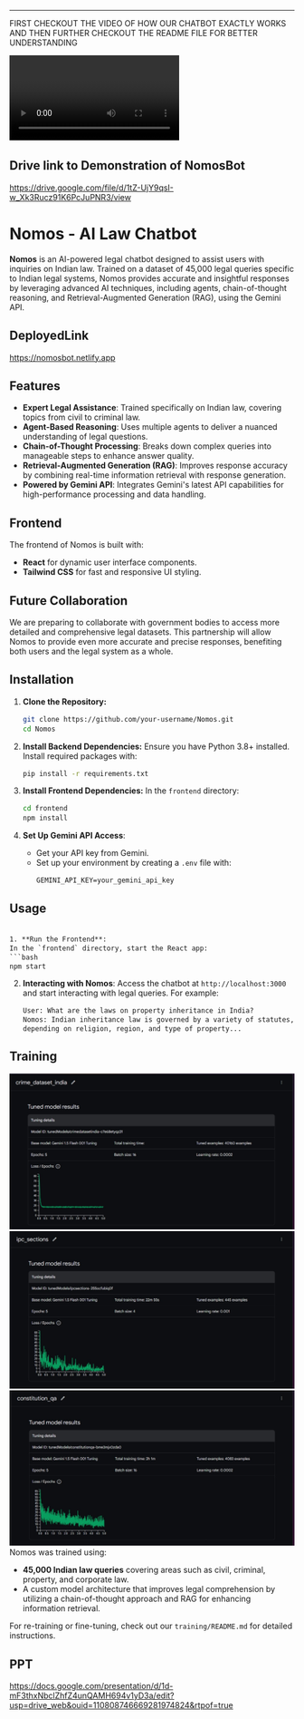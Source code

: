 
---
FIRST CHECKOUT THE VIDEO OF HOW OUR CHATBOT EXACTLY WORKS AND THEN FURTHER CHECKOUT THE README FILE FOR BETTER UNDERSTANDING 


<video controls src="20241027-0148-23.2433515.mp4" title="Title"></video>

## Drive link to Demonstration of NomosBot

https://drive.google.com/file/d/1tZ-UjY9qsI-w_Xk3Rucz91K6PcJuPNR3/view
# Nomos - AI Law Chatbot



**Nomos** is an AI-powered legal chatbot designed to assist users with inquiries on Indian law. Trained on a dataset of 45,000 legal queries specific to Indian legal systems, Nomos provides accurate and insightful responses by leveraging advanced AI techniques, including agents, chain-of-thought reasoning, and Retrieval-Augmented Generation (RAG), using the Gemini API.


## DeployedLink

https://nomosbot.netlify.app

## Features

- **Expert Legal Assistance**: Trained specifically on Indian law, covering topics from civil to criminal law.
- **Agent-Based Reasoning**: Uses multiple agents to deliver a nuanced understanding of legal questions.
- **Chain-of-Thought Processing**: Breaks down complex queries into manageable steps to enhance answer quality.
- **Retrieval-Augmented Generation (RAG)**: Improves response accuracy by combining real-time information retrieval with response generation.
- **Powered by Gemini API**: Integrates Gemini's latest API capabilities for high-performance processing and data handling.

## Frontend

The frontend of Nomos is built with:
- **React** for dynamic user interface components.
- **Tailwind CSS** for fast and responsive UI styling.

## Future Collaboration

We are preparing to collaborate with government bodies to access more detailed and comprehensive legal datasets. This partnership will allow Nomos to provide even more accurate and precise responses, benefiting both users and the legal system as a whole.

## Installation

1. **Clone the Repository:**
   ```bash
   git clone https://github.com/your-username/Nomos.git
   cd Nomos
   ```

2. **Install Backend Dependencies:**
   Ensure you have Python 3.8+ installed. Install required packages with:
   ```bash
   pip install -r requirements.txt
   ```

3. **Install Frontend Dependencies:**
   In the `frontend` directory:
   ```bash
   cd frontend
   npm install
   ```

4. **Set Up Gemini API Access**:
   - Get your API key from Gemini.
   - Set up your environment by creating a `.env` file with:
     ```
     GEMINI_API_KEY=your_gemini_api_key
     ```

## Usage
   ```

1. **Run the Frontend**:
   In the `frontend` directory, start the React app:
   ```bash
   npm start
   ```

2. **Interacting with Nomos**:
   Access the chatbot at `http://localhost:3000` and start interacting with legal queries. For example:

   ```plaintext
   User: What are the laws on property inheritance in India?
   Nomos: Indian inheritance law is governed by a variety of statutes, depending on religion, region, and type of property...
   ```

## Training
 ![alt text](ONE.JPEG)
 ![alt text](2.JPEG)
 ![alt text](3.JPEG)
Nomos was trained using:
- **45,000 Indian law queries** covering areas such as civil, criminal, property, and corporate law.
- A custom model architecture that improves legal comprehension by utilizing a chain-of-thought approach and RAG for enhancing information retrieval.

For re-training or fine-tuning, check out our `training/README.md` for detailed instructions.

## PPT

https://docs.google.com/presentation/d/1d-mF3thxNbclZhfZ4unQAMH694v1yD3a/edit?usp=drive_web&ouid=110808746669281974824&rtpof=true



